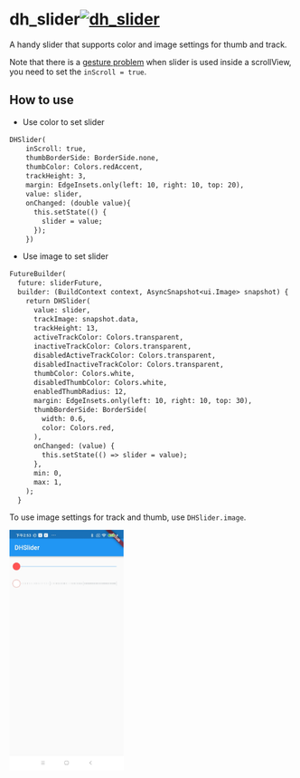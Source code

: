 # dh_slider[![dh_slider](https://img.shields.io/badge/pub-0.0.2-brightgreen.svg)](https://pub.dev/packages/dh_slider)

A handy slider that supports color and image settings for thumb and track.

Note that there is a [gesture problem](https://github.com/flutter/flutter/issues/28115?notification_referrer_id=MDE4Ok5vdGlmaWNhdGlvblRocmVhZDQ1MzM4MTIzMzoxMTg4MTc1MQ%3D%3D#issuecomment-674459890) when slider is used inside a scrollView, you need to set the `inScroll = true`.



## How to use

- Use color to set slider

```
DHSlider(
    inScroll: true,
    thumbBorderSide: BorderSide.none,
    thumbColor: Colors.redAccent,
    trackHeight: 3,
    margin: EdgeInsets.only(left: 10, right: 10, top: 20),
    value: slider,
    onChanged: (double value){
      this.setState(() {
        slider = value;
      });
    })
```

- Use image to set slider

```
FutureBuilder(
  future: sliderFuture,
  builder: (BuildContext context, AsyncSnapshot<ui.Image> snapshot) {
    return DHSlider(
      value: slider,
      trackImage: snapshot.data,
      trackHeight: 13,
      activeTrackColor: Colors.transparent,
      inactiveTrackColor: Colors.transparent,
      disabledActiveTrackColor: Colors.transparent,
      disabledInactiveTrackColor: Colors.transparent,
      thumbColor: Colors.white,
      disabledThumbColor: Colors.white,
      enabledThumbRadius: 12,
      margin: EdgeInsets.only(left: 10, right: 10, top: 30),
      thumbBorderSide: BorderSide(
        width: 0.6,
        color: Colors.red,
      ),
      onChanged: (value) {
        this.setState(() => slider = value);
      },
      min: 0,
      max: 1,
    );
  }
```

To use image settings for track and thumb, use `DHSlider.image`.



<img src="./images/screen_shot.jpg" width="40%">